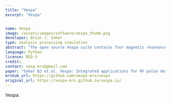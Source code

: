 ```yaml
---
title: "Vespa"
excerpt: "Vespa"


name: Vespa
image: /assets/images/software/vespa_thumb.png
developer: Brian J. Soher
type: analysis processing simulation
abstract: "The open source Vespa suite contains four magnetic resonance (MR) spectroscopy software applications: RFPulse (for RF pulse design), Simulation (for spectral simulation), DataSim (for creating synthetic MRS data) and Analysis (for spectral data processing and analysis)."
language: Python
license: BSD-3
credit:
contact: vesp.mrs@gmail.com
paper: "Soher BJ et.al. Vespa: Integrated applications for RF pulse design, spectral simulation and MRS data analysis. 19th Meeting ISMRM, Montreal 2011"
mrshub_url: https://github.com/vespa-mrs/vespa
original_url: https://vespa-mrs.github.io/vespa.io/
---
```


Vespa.
